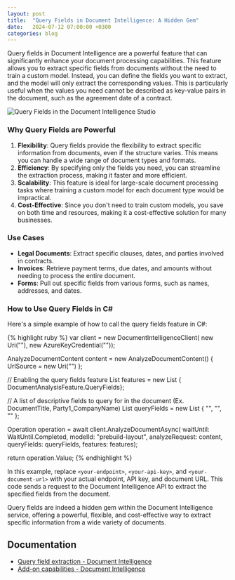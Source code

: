 ```yaml
---
layout: post
title:  "Query Fields in Document Intelligence: A Hidden Gem"
date:   2024-07-12 07:00:00 +0300
categories: blog
---
```


Query fields in Document Intelligence are a powerful feature that can significantly enhance your document processing capabilities. This feature allows you to extract specific fields from documents without the need to train a custom model. Instead, you can define the fields you want to extract, and the model will only extract the corresponding values. This is particularly useful when the values you need cannot be described as key-value pairs in the document, such as the agreement date of a contract.

![Query Fields in the Document Intelligence Studio]({{site.url}}/images/query-fields.png)

### Why Query Fields are Powerful

1. **Flexibility**: Query fields provide the flexibility to extract specific information from documents, even if the structure varies. This means you can handle a wide range of document types and formats.
2. **Efficiency**: By specifying only the fields you need, you can streamline the extraction process, making it faster and more efficient.
3. **Scalability**: This feature is ideal for large-scale document processing tasks where training a custom model for each document type would be impractical.
4. **Cost-Effective**: Since you don't need to train custom models, you save on both time and resources, making it a cost-effective solution for many businesses.

### Use Cases

- **Legal Documents**: Extract specific clauses, dates, and parties involved in contracts.
- **Invoices**: Retrieve payment terms, due dates, and amounts without needing to process the entire document.
- **Forms**: Pull out specific fields from various forms, such as names, addresses, and dates.

### How to Use Query Fields in C#

Here's a simple example of how to call the query fields feature in C#:

{% highlight ruby %}
var client = new DocumentIntelligenceClient(
    new Uri("<your-endpoint>"), 
    new AzureKeyCredential("<your-api-key>"));

AnalyzeDocumentContent content = new AnalyzeDocumentContent()
{
    UrlSource = new Uri("<your-document-url>")
};

// Enabling the query fields feature
List<DocumentAnalysisFeature> features = new List<DocumentAnalysisFeature> { DocumentAnalysisFeature.QueryFields};

// A list of descriptive fields to query for in the document (Ex. DocumentTitle, Party1_CompanyName)
List<string> queryFields = new List<string> { "<query-field-1>", "<query-field-2>", "<query-field-n>" };

Operation<AnalyzeResult> operation = await client.AnalyzeDocumentAsync(
    waitUntil: WaitUntil.Completed, 
    modelId: "prebuild-layout", 
    analyzeRequest: content,
    queryFields: queryFields,
    features: features);

return operation.Value;
{% endhighlight %}

In this example, replace `<your-endpoint>`, `<your-api-key>`, and `<your-document-url>` with your actual endpoint, API key, and document URL. This code sends a request to the Document Intelligence API to extract the specified fields from the document.

Query fields are indeed a hidden gem within the Document Intelligence service, offering a powerful, flexible, and cost-effective way to extract specific information from a wide variety of documents.

## Documentation
- [Query field extraction - Document Intelligence](https://learn.microsoft.com/en-us/azure/ai-services/document-intelligence/concept-query-fields?view=doc-intel-4.0.0)
- [Add-on capabilities - Document Intelligence](https://learn.microsoft.com/en-us/azure/ai-services/document-intelligence/concept-add-on-capabilities?view=doc-intel-4.0.0)